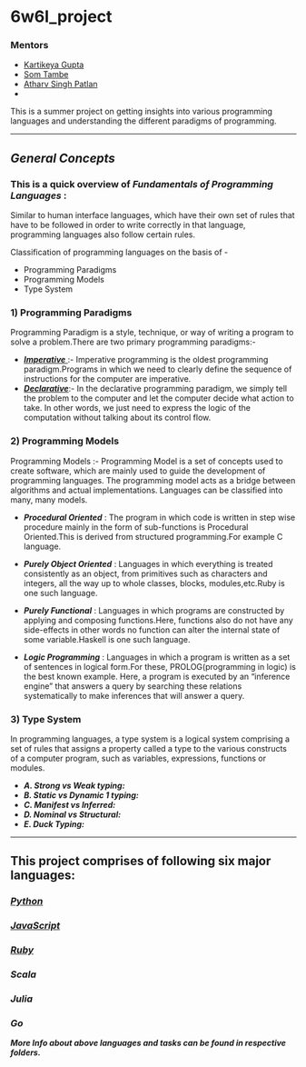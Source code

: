 # 6w6l_project
### **Mentors** 
- [Kartikeya Gupta](https://github.com/kartikcode)
- [Som Tambe](https://github.com/SomTambe)
- [Atharv Singh Patlan](https://github.com/AthaSSiN)
- 
This is a summer project on getting insights into various programming languages and understanding the different paradigms of programming.

*****************************
## *General Concepts*

### This is a quick overview of ***Fundamentals of Programming Languages*** :
Similar to human interface languages, which have their own set of rules that have to be followed in order to write correctly in that language, programming languages ​​also follow certain rules.<br>

Classification of programming languages on the basis of -
* Programming Paradigms
* Programming Models
* Type System



### 1) Programming Paradigms
Programming Paradigm is a style, technique, or way of writing a program to solve a problem.There are two primary programming paradigms:-
- <ins> ***Imperative*** </ins>:- Imperative programming is the oldest programming paradigm.Programs in which we need to clearly define the sequence of instructions for the  computer are imperative.
- ***<ins>Declarative</ins>***:- In the declarative programming paradigm, we simply tell the problem to the computer and let the computer decide what action to take. In other words, we just need to express the logic of the computation without talking about its control flow.

### 2) Programming Models
Programming Models :- Programming Model is a set of concepts used to create software, which are mainly used to guide the development of programming languages.
The programming model acts as a bridge between algorithms and actual implementations. Languages can be classified into many, many models.


- ***Procedural Oriented*** : The program in which code is written in step wise procedure mainly in the form of sub-functions is Procedural Oriented.This is derived from structured programming.For example C language.

- ***Purely Object Oriented*** : Languages in which everything is treated consistently as an object, from primitives such as characters and integers, all the way up to whole classes, blocks, modules,etc.Ruby is one such language.
- ***Purely Functional*** :  Languages in which programs are constructed by applying and composing functions.Here, functions also do not have any side-effects in other words no function can alter the internal state of some variable.Haskell is one such language.

- ***Logic Programming*** : Languages in which a program is written as a set of sentences in logical form.For these, PROLOG(programming in logic) is the best known example. Here, a program is executed by an “inference engine” that answers a query by searching these relations systematically to make inferences that will answer a query.

### 3) Type System

In programming languages, a type system is a logical system comprising a set of rules that assigns a property called a type to the various constructs of a computer program, such as variables, expressions, functions or modules.
- ***A. Strong vs Weak typing:***
- ***B. Static vs Dynamic 1 typing:***
- ***C. Manifest vs Inferred:***
- ***D. Nominal vs Structural:***
- ***E. Duck Typing:***
******************************************
## This project comprises of following six major languages:

### [*Python*](https://github.com/sandeepb20/6w6l_project/tree/main/python)
### [*JavaScript*](https://github.com/sandeepb20/6w6l_project/tree/main/js)
### [*Ruby*](https://github.com/sandeepb20/6w6l_project/tree/main/ruby)
### *Scala*
### *Julia* 
### *Go*

***More Info about above languages and tasks can be found in respective folders.***

